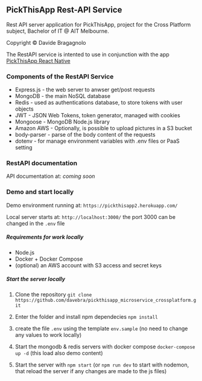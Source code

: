 ## PickThisApp Rest-API Service

Rest API server application for PickThisApp, project for the Cross Platform subject, Bachelor of IT @ AIT Melbourne.

Copyright &copy; Davide Bragagnolo

The RestAPI service is intented to use in conjunction with the app [PickThisApp React Native](https://github.com/davebra/pickthisapp_react_crossplatform) 

### Components of the RestAPI Service

* Express.js - the web server to anwser get/post requests
* MongoDB - the main NoSQL database
* Redis - used as authentications database, to store tokens with user objects
* JWT - JSON Web Tokens, token generator, managed with cookies
* Mongoose - MongoDB Node.js library
* Amazon AWS - Optionally, is possible to upload pictures in a S3 bucket
* body-parser - parse of the body content of the requests
* dotenv - for manage environment variables with .env files or PaaS setting

### RestAPI documentation

API documentation at: *coming soon*

### Demo and start locally

Demo environment running at: `https://pickthisapp2.herokuapp.com/`

Local server starts at: `http://localhost:3000/` the port 3000 can be changed in the `.env` file

##### Requirements for work locally

* Node.js
* Docker + Docker Compose
* (optional) an AWS account with S3 access and secret keys

##### Start the server locally

1) Clone the repository `git clone https://github.com/davebra/pickthisapp_microservice_crossplatform.git`

2) Enter the folder and install npm dependecies `npm install`

3) create the file `.env` using the template `env.sample` (no need to change any  values to work locally)

4) Start the mongodb & redis servers with docker compose `docker-compose up -d` (this load also demo content)

5) Start the server with `npm start` (or `npm run dev` to start with nodemon, that reload the server if any changes are made to the js files)
